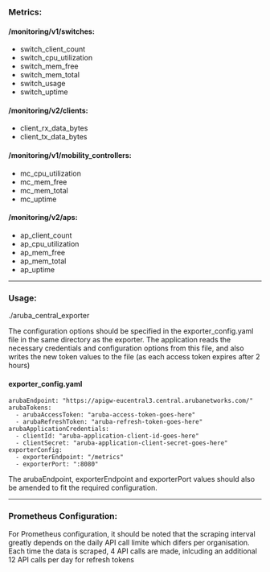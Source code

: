 <h3>Metrics:</h3>

<h4>/monitoring/v1/switches:</h4>

- switch_client_count
- switch_cpu_utilization
- switch_mem_free
- switch_mem_total
- switch_usage
- switch_uptime

<h4>/monitoring/v2/clients:</h4>

- client_rx_data_bytes
- client_tx_data_bytes

<h4>/monitoring/v1/mobility_controllers:</h4>

- mc_cpu_utilization
- mc_mem_free
- mc_mem_total
- mc_uptime

<h4>/monitoring/v2/aps:</h4>

- ap_client_count
- ap_cpu_utilization
- ap_mem_free
- ap_mem_total
- ap_uptime


***
<h3>Usage:</h3>

./aruba_central_exporter

The configuration options should be specified in the exporter_config.yaml file in the same directory as the exporter. The application reads the necessary credentials and configuration options from this file, and also writes the new token values to the file (as each access token expires after 2 hours)

<h4>exporter_config.yaml</h4>

	arubaEndpoint: "https://apigw-eucentral3.central.arubanetworks.com/"
	arubaTokens:
	  - arubaAccessToken: "aruba-access-token-goes-here"
	  - arubaRefreshToken: "aruba-refresh-token-goes-here"
	arubaApplicationCredentials:
	  - clientId: "aruba-application-client-id-goes-here"
	  - clientSecret: "aruba-application-client-secret-goes-here"
	exporterConfig:
	  - exporterEndpoint: "/metrics"
	  - exporterPort: ":8080"

The arubaEndpoint, exporterEndpoint and exporterPort values should also be amended to fit the required configuration.

***

<h3>Prometheus Configuration:</h3>

For Prometheus configuration, it should be noted that the scraping interval greatly depends on the daily API call limite which difers per organisation. Each time the data is scraped, 4 API calls are made, inlcuding an additional 12 API calls per day for refresh tokens
